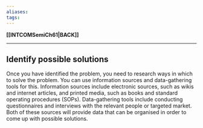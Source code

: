 ```yaml
---
aliases:
tags:
---
```

**[[INTCOMSemiCh61|BACK]]**

---
## Identify possible solutions
Once you have identified the problem, you need to research ways in which to solve the problem. You can use information sources and data-gathering tools for this. Information sources include electronic sources, such as wikis and internet articles, and printed media, such as books and standard operating procedures (SOPs). Data-gathering tools include conducting questionnaires and interviews with the relevant people or targeted market. Both of these sources will provide data that can be organised in order to come up with possible solutions.